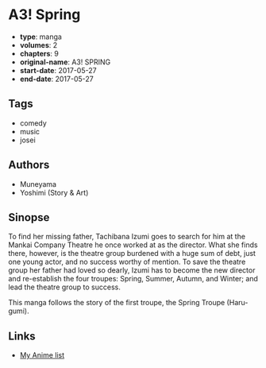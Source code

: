 # A3! Spring

-   **type**: manga
-   **volumes**: 2
-   **chapters**: 9
-   **original-name**: A3! SPRING
-   **start-date**: 2017-05-27
-   **end-date**: 2017-05-27

## Tags

-   comedy
-   music
-   josei

## Authors

-   Muneyama
-   Yoshimi (Story & Art)

## Sinopse

To find her missing father, Tachibana Izumi goes to search for him at the Mankai Company Theatre he once worked at as the director. What she finds there, however, is the theatre group burdened with a huge sum of debt, just one young actor, and no success worthy of mention. To save the theatre group her father had loved so dearly, Izumi has to become the new director and re-establish the four troupes: Spring, Summer, Autumn, and Winter; and lead the theatre group to success.

This manga follows the story of the first troupe, the Spring Troupe (Haru-gumi).

## Links

-   [My Anime list](https://myanimelist.net/manga/107490/A3_Spring)

